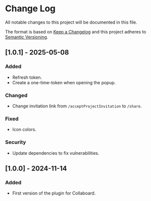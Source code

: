 # Change Log

All notable changes to this project will be documented in this file.

The format is based on [Keep a Changelog](http://keepachangelog.com/) and this
project adheres to [Semantic Versioning](http://semver.org/).

## [1.0.1] - 2025-05-08

### Added

- Refresh token.
- Create a one-time-token when opening the popup.

### Changed

- Change invitation link from `/acceptProjectInvitation` to `/share`.

### Fixed

- Icon colors.

### Security

- Update dependencies to fix vulnerabilities.

## [1.0.0] - 2024-11-14

### Added

- First version of the plugin for Collaboard.
